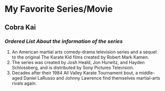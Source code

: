 # My Favorite Series/Movie
## **Cobra Kai**
### *Ordered List About the information of the series*
1. An American martial arts comedy-drama television series and a sequel to the original The Karate Kid films created by Robert Mark Kamen.
2. The series was created by Josh Heald, Jon Hurwitz, and Hayden Schlossberg, and is distributed by Sony Pictures Television.
3. Decades after their 1984 All Valley Karate Tournament bout, a middle-aged Daniel LaRusso and Johnny Lawrence find themselves martial-arts rivals again.
